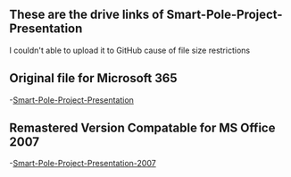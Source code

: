 ## These are the drive links of Smart-Pole-Project-Presentation

I couldn't able to upload it to GitHub cause of file size restrictions

## Original file for Microsoft 365
-[Smart-Pole-Project-Presentation]( https://1drv.ms/p/c/ed18e38de61d79ef/Ee95HeaN4xgggO07BAAAAAABLqUXpb6FbVuStv9Q-zcLbw?e=3KEXPh )

## Remastered Version Compatable for MS Office 2007
-[Smart-Pole-Project-Presentation-2007](https://1drv.ms/p/c/ed18e38de61d79ef/Ee95HeaN4xgggO1SBAAAAAABUr5TDtmCQRACIui1vOY1rw?e=tOWhLE)


